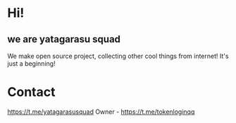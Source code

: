 # Hi!
## we are yatagarasu squad
We make open source project, collecting other cool things from internet! It's just a beginning!
# Contact
https://t.me/yatagarasusquad
Owner - https://t.me/tokenloginqq
